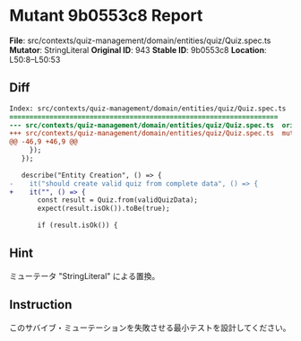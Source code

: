 # Mutant 9b0553c8 Report

**File**: src/contexts/quiz-management/domain/entities/quiz/Quiz.spec.ts
**Mutator**: StringLiteral
**Original ID**: 943
**Stable ID**: 9b0553c8
**Location**: L50:8–L50:53

## Diff

```diff
Index: src/contexts/quiz-management/domain/entities/quiz/Quiz.spec.ts
===================================================================
--- src/contexts/quiz-management/domain/entities/quiz/Quiz.spec.ts	original
+++ src/contexts/quiz-management/domain/entities/quiz/Quiz.spec.ts	mutated #943
@@ -46,9 +46,9 @@
     });
   });
 
   describe("Entity Creation", () => {
-    it("should create valid quiz from complete data", () => {
+    it("", () => {
       const result = Quiz.from(validQuizData);
       expect(result.isOk()).toBe(true);
 
       if (result.isOk()) {
```

## Hint

ミューテータ "StringLiteral" による置換。

## Instruction

このサバイブ・ミューテーションを失敗させる最小テストを設計してください。
